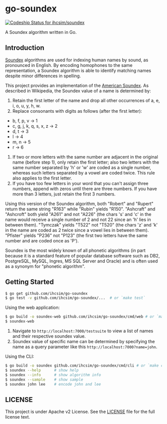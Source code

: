 # go-soundex

[![Codeship Status for ihcsim/soundex](https://app.codeship.com/projects/bb2c4a10-b666-0134-ad91-7ea8c0f9c13a/status?branch=master)](https://app.codeship.com/projects/194353)

A Soundex algorithm written in Go.

## Introduction

[Soundex](https://en.wikipedia.org/wiki/Soundex) algorithms are used for indexing human names by sound, as pronounced in English. By encoding homophones to the same representation, a Soundex algorithm is able to identify matching names despite minor differences in spelling.

This project provides an implementation of the [American Soundex](https://en.wikipedia.org/wiki/Soundex#American_Soundex). As described in Wikipedia, the Soundex value of a name is determined by:

1. Retain the first letter of the name and drop all other occurrences of a, e, i, o, u, y, h, w.
1. Replace consonants with digits as follows (after the first letter):
  * b, f, p, v → 1
  * c, g, j, k, q, s, x, z → 2
  * d, t → 3
  * l → 4
  * m, n → 5
  * r → 6
1. If two or more letters with the same number are adjacent in the original name (before step 1), only retain the first letter; also two letters with the same number separated by 'h' or 'w' are coded as a single number, whereas such letters separated by a vowel are coded twice. This rule also applies to the first letter.
1. If you have too few letters in your word that you can't assign three numbers, append with zeros until there are three numbers. If you have more than 3 letters, just retain the first 3 numbers.

Using this version of the Soundex algorithm, both "Robert" and "Rupert" return the same string "R163" while "Rubin" yields "R150". "Ashcraft" and "Ashcroft" both yield "A261" and not "A226" (the chars 's' and 'c' in the name would receive a single number of 2 and not 22 since an 'h' lies in between them). "Tymczak" yields "T522" not "T520" (the chars 'z' and 'k' in the name are coded as 2 twice since a vowel lies in between them). "Pfister" yields "P236" not "P123" (the first two letters have the same number and are coded once as 'P').

Soundex is the most widely known of all phonetic algorithms (in part because it is a standard feature of popular database software such as DB2, PostgreSQL, MySQL, Ingres, MS SQL Server and Oracle) and is often used as a synonym for "phonetic algorithm".

## Getting Started

```sh
$ go get github.com/ihcsim/go-soundex
$ go test -v github.com/ihcsim/go-soundex/...  # or `make test`
```

Using the web application:
```sh
$ go build -o soundex-web github.com/ihcsim/go-soundex/cmd/web # or `make compile`
$ soundex-web
```

1. Navigate to `http://localhost:7000/testsuite` to view a list of names and their respective soundex value.
1. Soundex value of specific name can be determined by specifying the name as a query parameter like this `http://localhost:7000?name=john`.

Using the CLI:
```sh
$ go build -o soundex github.com/ihcsim/go-soundex/cmd/cli # or `make compile`
$ soundex --help      # show help
$ soundex --info      # show algorithm info
$ soundex --sample    # show sample
$ soundex john lee    # encode john and lee
```

## LICENSE
This project is under Apache v2 License. See the [LICENSE](LICENSE) file for the full license text.
